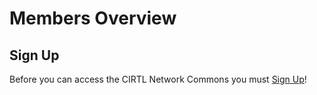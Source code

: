 # Members Overview

## Sign Up
Before you can access the CIRTL Network Commons you must [Sign Up](/1.0.0/members/sign-up)!

